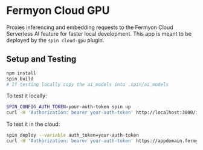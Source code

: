 # Fermyon Cloud GPU

Proxies inferencing and embedding requests to the Fermyon Cloud Serverless AI feature for faster local development. This app is meant to be deployed by the `spin cloud-gpu` plugin.

## Setup and Testing

```sh
npm install
spin build
# If testing locally copy the ai_models into .spin/ai_models
```

To test it locally:

```sh
SPIN_CONFIG_AUTH_TOKEN=your-auth-token spin up
curl -H 'Authorization: bearer your-auth-token' http://localhost:3000/infer --data '{"model": "llama2-chat", "prompt": "My prompt"}'
```

To test it in the cloud:

```sh
spin deploy --variable auth_token=your-auth-token
curl -H 'Authorization: bearer your-auth-token' https://appdomain.fermyon.app/infer --data '{"model": "llama2-chat", "prompt": "My prompt"}'
```
